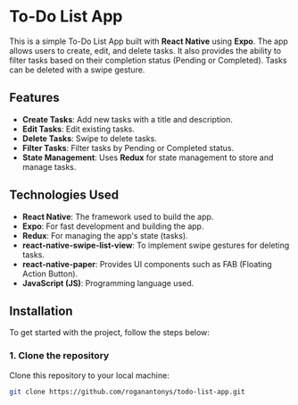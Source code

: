 # To-Do List App

This is a simple To-Do List App built with **React Native** using **Expo**. The app allows users to create, edit, and delete tasks. It also provides the ability to filter tasks based on their completion status (Pending or Completed). Tasks can be deleted with a swipe gesture.

## Features
- **Create Tasks**: Add new tasks with a title and description.
- **Edit Tasks**: Edit existing tasks.
- **Delete Tasks**: Swipe to delete tasks.
- **Filter Tasks**: Filter tasks by Pending or Completed status.
- **State Management**: Uses **Redux** for state management to store and manage tasks.

## Technologies Used
- **React Native**: The framework used to build the app.
- **Expo**: For fast development and building the app.
- **Redux**: For managing the app's state (tasks).
- **react-native-swipe-list-view**: To implement swipe gestures for deleting tasks.
- **react-native-paper**: Provides UI components such as FAB (Floating Action Button).
- **JavaScript (JS)**: Programming language used.

## Installation

To get started with the project, follow the steps below:

### 1. Clone the repository

Clone this repository to your local machine:

```bash
git clone https://github.com/roganantonys/todo-list-app.git
